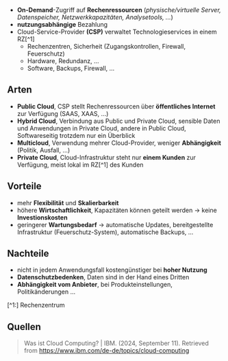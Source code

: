 - **On-Demand**-Zugriff auf **Rechenressourcen** (*physische/virtuelle Server, Datenspeicher, Netzwerkkapazitäten, Analysetools, ...*)
- **nutzungsabhängige** Bezahlung
- Cloud-Service-Provider **(CSP)** verwaltet Technologieservices in einem RZ[^1]
	- Rechenzentren, Sicherheit (Zugangskontrollen, Firewall, Feuerschutz)
	- Hardware, Redundanz, ...
	- Software, Backups, Firewall, ...

## Arten
- **Public Cloud**, CSP stellt Rechenressourcen über **öffentliches Internet** zur Verfügung (SAAS, XAAS, ...)
- **Hybrid Cloud**, Verbindung aus Public und Private Cloud, sensible Daten und Anwendungen in Private Cloud, andere in Public Cloud, Softwareseitig trotzdem nur ein Überblick
- **Multicloud**, Verwendung mehrer Cloud-Provider, weniger **Abhängigkeit** (Politik, Ausfall, ...)
- **Private Cloud**, Cloud-Infrastruktur steht nur **einem Kunden** zur Verfügung, meist lokal im RZ[^1] des Kunden

## Vorteile
- mehr **Flexibilität** und **Skalierbarkeit**
- höhere **Wirtschaftlichkeit**, Kapazitäten können geteilt werden -> keine **Investionskosten**
- geringerer **Wartungsbedarf** -> automatische Updates, bereitgestellte Infrastruktur (Feuerschutz-System), automatische Backups, ...

## Nachteile
- nicht in jedem Anwendungsfall kostengünstiger bei **hoher Nutzung**
- **Datenschutzbedenken**, Daten sind in der Hand eines Dritten
- **Abhängigkeit vom Anbieter**, bei Produkteinstellungen, Politikänderungen ...

[^1:] Rechenzentrum
## Quellen

> Was ist Cloud Computing? | IBM. (2024, September 11). Retrieved from https://www.ibm.com/de-de/topics/cloud-computing